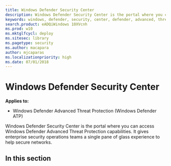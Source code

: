 ```yaml
---
title: Windows Defender Security Center
description: Windows Defender Security Center is the portal where you can access Windows Defender Advanced Threat Protection.
keywords: windows, defender, security, center, defender, advanced, threat, protection
search.product: eADQiWindows 10XVcnh
ms.prod: w10
ms.mktglfcycl: deploy
ms.sitesec: library
ms.pagetype: security
ms.author: macapara
author: mjcaparas
ms.localizationpriority: high
ms.date: 07/01/2018
---
```


# Windows Defender Security Center

**Applies to:**

- Windows Defender Advanced Threat Protection (Windows Defender ATP)

Windows Defender Security Center is the portal where you can access Windows Defender Advanced Threat Protection capabilities. It gives enterprise security operations teams a single pane of glass experience to help secure networks.

## In this section
